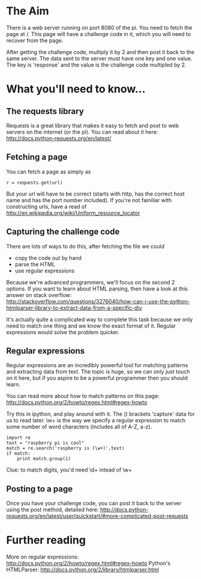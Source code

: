 # The Aim

There is a web server running on port 8080 of the pi. You need to fetch the page at /. This page will have a challenge code in it, which you will need to recover from the page.

After getting the challenge code, multiply it by 2 and then post it back to the same server. The data sent to the server must have one key and one value. The key is 'response' and the value is the challenge code multipled by 2.

# What you'll need to know...

## The requests library

Requests is a great library that makes it easy to fetch and post to web servers on the internet (or the pi). You can read about it here: http://docs.python-requests.org/en/latest/

## Fetching a page

You can fetch a page as simply as

    r = requests.get(url)

But your url will have to be correct (starts with http, has the correct host name and has the port number included). If you're not familiar with constructing urls, have a read of http://en.wikipedia.org/wiki/Uniform_resource_locator

## Capturing the challenge code

There are lots of ways to do this, after fetching the file we could

* copy the code out by hand
* parse the HTML
* use regular expressions

Because we're advanced programmers, we'll focus on the second 2 options. If you want to learn about HTML parsing, then have a look at this answer on stack overflow: http://stackoverflow.com/questions/3276040/how-can-i-use-the-python-htmlparser-library-to-extract-data-from-a-specific-div

It's actually quite a complicated way to complete this task because we only need to match one thing and we know the exact format of it. Regular expressions would solve the problem quicker.

## Regular expressions

Regular expressions are an incredibly powerful tool for matching patterns and extracting data from text. The topic is huge, so we can only just touch on it here, but if you aspire to be a powerful programmer then you should learn. 

You can read more about how to match patterns on this page: http://docs.python.org/2/howto/regex.html#regex-howto

Try this in ipython, and play around with it. The () brackets 'capture' data for us to read later. \w+ is the way we specify a regular expression to match some number of word characters (includes all of A-Z, a-z).

    import re
    text = "raspberry pi is cool"
    match = re.search('raspberry is (\w+)',text)
    if match:
        print match.group(1)

Clue: to match digits, you'd need \d+ intead of \w+

## Posting to a page

Once you have your challenge code, you can post it back to the server using the post method, detailed here: http://docs.python-requests.org/en/latest/user/quickstart/#more-complicated-post-requests

# Further reading

More on regular expressions: http://docs.python.org/2/howto/regex.html#regex-howto
Python's HTMLParser: http://docs.python.org/2/library/htmlparser.html
